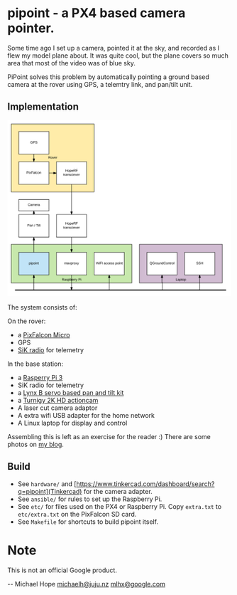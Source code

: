 # pipoint - a PX4 based camera pointer.

Some time ago I set up a camera, pointed it at the sky, and recorded
as I flew my model plane about.  It was quite cool, but the plane
covers so much area that most of the video was of blue sky.

PiPoint solves this problem by automatically pointing a ground based
camera at the rover using GPS, a telemtry link, and pan/tilt unit.

## Implementation

![Overview](overview.svg)

The system consists of:

On the rover:

* a [PixFalcon Micro](https://hobbyking.com/en_us/pixfalcon-micro-px4-autopilot-plus-micro-m8n-gps-and-mega-pbd-power-module.html)
* GPS
* [SiK radio](https://hobbyking.com/en_us/hkpilot-transceiver-telemetry-radio-set-v2-433mhz.html)
  for telemetry

In the base station:

* a [Rasperry Pi 3](https://www.raspberrypi.org/products/raspberry-pi-3-model-b/)
* SiK radio for telemetry
* a [Lynx B servo based pan and tilt kit](http://www.lynxmotion.com/p-287-lynx-b-pan-and-tilt-kit-black-anodized.aspx)
* a [Turnigy 2K HD actioncam](https://hobbyking.com/en_us/turnigy-2k-hd-camera-black-edition-lite-package.html)
* A laser cut camera adaptor
* A extra wifi USB adapter for the home network
* A Linux laptop for display and control

Assembling this is left as an exercise for the reader :)  There are some
photos on [my blog](https://juju.nz/michaelh/).

## Build

* See `hardware/` and
  [https://www.tinkercad.com/dashboard/search?q=pipoint](Tinkercad)
  for the camera adapter.
* See `ansible/` for rules to set up the Raspberry Pi.
* See `etc/` for files used on the PX4 or Raspberry Pi.  Copy
  `extra.txt` to `etc/extra.txt` on the PixFalcon SD card.
* See `Makefile` for shortcuts to build pipoint itself.

# Note
This is not an official Google product.

-- Michael Hope <michaelh@juju.nz> <mlhx@google.com>
